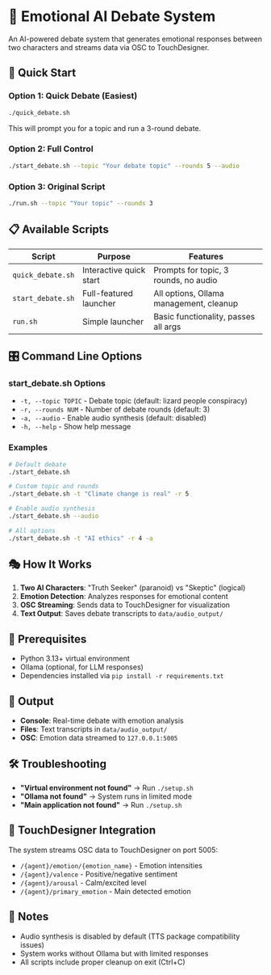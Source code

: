 # 🦎 Emotional AI Debate System

An AI-powered debate system that generates emotional responses between two characters and streams data via OSC to TouchDesigner.

## 🚀 Quick Start

### Option 1: Quick Debate (Easiest)
```bash
./quick_debate.sh
```
This will prompt you for a topic and run a 3-round debate.

### Option 2: Full Control
```bash
./start_debate.sh --topic "Your debate topic" --rounds 5 --audio
```

### Option 3: Original Script
```bash
./run.sh --topic "Your topic" --rounds 3
```

## 📋 Available Scripts

| Script | Purpose | Features |
|--------|---------|----------|
| `quick_debate.sh` | Interactive quick start | Prompts for topic, 3 rounds, no audio |
| `start_debate.sh` | Full-featured launcher | All options, Ollama management, cleanup |
| `run.sh` | Simple launcher | Basic functionality, passes all args |

## 🎛️ Command Line Options

### start_debate.sh Options
- `-t, --topic TOPIC` - Debate topic (default: lizard people conspiracy)
- `-r, --rounds NUM` - Number of debate rounds (default: 3)
- `-a, --audio` - Enable audio synthesis (default: disabled)
- `-h, --help` - Show help message

### Examples
```bash
# Default debate
./start_debate.sh

# Custom topic and rounds
./start_debate.sh -t "Climate change is real" -r 5

# Enable audio synthesis
./start_debate.sh --audio

# All options
./start_debate.sh -t "AI ethics" -r 4 -a
```

## 🎭 How It Works

1. **Two AI Characters**: "Truth Seeker" (paranoid) vs "Skeptic" (logical)
2. **Emotion Detection**: Analyzes responses for emotional content
3. **OSC Streaming**: Sends data to TouchDesigner for visualization
4. **Text Output**: Saves debate transcripts to `data/audio_output/`

## 🔧 Prerequisites

- Python 3.13+ virtual environment
- Ollama (optional, for LLM responses)
- Dependencies installed via `pip install -r requirements.txt`

## 📁 Output

- **Console**: Real-time debate with emotion analysis
- **Files**: Text transcripts in `data/audio_output/`
- **OSC**: Emotion data streamed to `127.0.0.1:5005`

## 🛠️ Troubleshooting

- **"Virtual environment not found"** → Run `./setup.sh`
- **"Ollama not found"** → System runs in limited mode
- **"Main application not found"** → Run `./setup.sh`

## 🎨 TouchDesigner Integration

The system streams OSC data to TouchDesigner on port 5005:
- `/{agent}/emotion/{emotion_name}` - Emotion intensities
- `/{agent}/valence` - Positive/negative sentiment
- `/{agent}/arousal` - Calm/excited level
- `/{agent}/primary_emotion` - Main detected emotion

## 📝 Notes

- Audio synthesis is disabled by default (TTS package compatibility issues)
- System works without Ollama but with limited responses
- All scripts include proper cleanup on exit (Ctrl+C)
